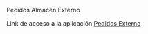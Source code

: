Pedidos Almacen Externo

Link de acceso a la aplicación [Pedidos Externo](https://perseo1326.github.io/IK-Pedido_Externo/pedidosExterno.html)
